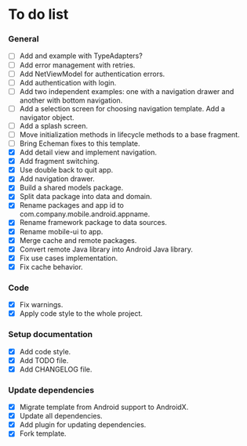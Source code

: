 # To do list

### General

- [ ] Add and example with TypeAdapters?
- [ ] Add error management with retries.
- [ ] Add NetViewModel for authentication errors.
- [ ] Add authentication with login.
- [ ] Add two independent examples: one with a navigation drawer and another with bottom navigation.
- [ ] Add a selection screen for choosing navigation template. Add a navigator object.
- [ ] Add a splash screen.
- [ ] Move initialization methods in lifecycle methods to a base fragment.
- [ ] Bring Echeman fixes to this template.
- [x] Add detail view and implement navigation.
- [x] Add fragment switching.
- [x] Use double back to quit app.
- [x] Add navigation drawer.
- [x] Build a shared models package.
- [x] Split data package into data and domain.
- [x] Rename packages and app id to com.company.mobile.android.appname.
- [x] Rename framework package to data sources.
- [x] Rename mobile-ui to app.
- [x] Merge cache and remote packages.
- [x] Convert remote Java library into Android Java library.
- [x] Fix use cases implementation.
- [x] Fix cache behavior.

### Code

- [x] Fix warnings.
- [x] Apply code style to the whole project.

### Setup documentation

- [x] Add code style.
- [x] Add TODO file.
- [x] Add CHANGELOG file.

### Update dependencies

- [x] Migrate template from Android support to AndroidX.
- [x] Update all dependencies.
- [x] Add plugin for updating dependencies.
- [x] Fork template.